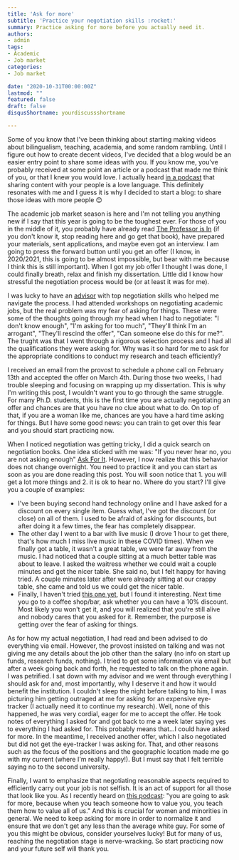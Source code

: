 ```yaml
---
title: 'Ask for more'
subtitle: 'Practice your negotiation skills :rocket:'
summary: Practice asking for more before you actually need it.
authors:
- admin
tags:
- Academic
- Job market
categories:
- Job market

date: "2020-10-31T00:00:00Z"
lastmod: ""
featured: false
draft: false
disqusShortname: yourdiscussshortname

---
```


Some of you know that I've been thinking about starting making videos about bilingualism, teaching, academia, and some random rambling. Until I figure out how to create decent videos, I've decided that a blog would be an easier entry point to share some ideas with you. If you know me, you've probably received at some point an article or a podcast that made me think of you, or that I knew you would love. I actually heard [in a podcast](https://open.spotify.com/episode/7xu4GyWbpKJJvqrz8JVhrU?si=W7kVj48QRQyIOHvRUvCBqA) that sharing content with your people is a love language. This definitely resonates with me and I guess it is why I decided to start a blog: to share those ideas with more people :blush:

The academic job market season is here and I'm not telling you anything new if I say that this year is going to be the toughest ever. For those of you in the middle of it, you probably have already read [The Professor is In](https://www.amazon.com/gp/product/0553419420/ref=as_li_tl?ie=UTF8&tag=crislozano-20&camp=1789&creative=9325&linkCode=as2&creativeASIN=0553419420&linkId=79bd4b2297140d2e1388509fa68714b8) (if you don't know it, stop reading here and go get that book), have prepared your materials, sent applications, and maybe even got an interview. I am going to press the forward button until you get an offer (I know, in 2020/2021, this is going to be almost impossible, but bear with me because I think this is still important). When I got my job offer I thought I was done, I could finally breath, relax and finish my dissertation. Little did I know how stressful the negotiation process would be (or at least it was for me). 

I was lucky to have an [advisor](https://span-port.rutgers.edu/faculty/452-nuria-sagarra) with top negotiation skills who helped me navigate the process. I had attended workshops on negotiating academic jobs, but the real problem was my fear of asking for things. These were some of the thoughts going through my head when I had to negotiate: "I don't know enough", "I'm asking for too much", "They'll think I'm an arrogant", "They'll rescind the offer", "Can someone else do this for me?". The trught was that I went through a rigorous selection process and I had all the qualifications they were asking for. Why was it so hard for me to ask for the appropriate conditions to conduct my research and teach efficiently? 

I received an email from the provost to schedule a phone call on February 13th and accepted the offer on March 4th. During those two weeks, I had trouble sleeping and focusing on wrapping up my dissertation. This is why I'm writing this post, I wouldn't want you to go through the same struggle. For many Ph.D. students, this is the first time you are actually negotiating an offer and chances are that you have no clue about what to do. On top of that, if you are a woman like me, chances are you have a hard time asking for things. But I have some good news: you can train to get over this fear and you should start practicing now. 

When I noticed negotiation was getting tricky, I did a quick search on negotiation books. One idea sticked with me was: "If you never hear no, you are not asking enough" [Ask For It](https://www.amazon.com/gp/product/0553384554/ref=as_li_tl?ie=UTF8&tag=crislozano-20&camp=1789&creative=9325&linkCode=as2&creativeASIN=0553384554&linkId=9accfbfabe5250008244e2106ffa18af). However, I now realize that this behavior does not change overnight. You need to practice it and you can start as soon as you are done reading this post. You will soon notice that 1. you will get a lot more things and 2. it is ok to hear no. Where do you start? I'll give you a couple of examples:

- I've been buying second hand technology online and I have asked for a discount on every single item. Guess what, I've got the discount (or close) on all of them. I used to be afraid of asking for discounts, but after doing it a few times, the fear has completely disappear.
- The other day I went to a bar with live music (I drove 1 hour to get there, that's how much I miss live music in these COVID times). When we finally got a table, it wasn't a great table, we were far away from the music. I had noticed that a couple sitting at a much better table was about to leave. I asked the waitress whether we could wait a couple minutes and get the nicer table. She said no, but I felt happy for having tried. A couple minutes later after were already sitting at our crappy table, she came and told us we could get the nicer table.
- Finally, I haven't tried [this one yet](https://twitter.com/noahkagan/status/1263181206314561536?s=20), but I found it interesting. Next time you go to a coffee shop/bar, ask whether you can have a 10% discount. Most likely you won't get it, and you will realized that you're still alive and nobody cares that you asked for it. Remember, the purpose is getting over the fear of asking for things.

As for how my actual negotiation, I had read and been advised to do everything via email. However, the provost insisted on talking and was not giving me any details about the job other than the salary (no info on start up funds, research funds, nothing). I tried to get some information via email but after a week going back and forth, he requested to talk on the phone again. I was petrified. I sat down with my advisor and we went through everything I should ask for and, most importantly, why I deserve it and how it would benefit the institution. I couldn't sleep the night before talking to him, I was picturing him getting outraged at me for asking for an expensive eye-tracker (I actually need it to continue my research). Well, none of this happened, he was very cordial, eager for me to accept the offer. He took notes of everything I asked for and got back to me a week later saying yes to everything I had asked for. This probably means that...I could have asked for more. In the meantime, I received another offer, which I also negotiated but did not get the eye-tracker I was asking for. That, and other reasons such as the focus of the positions and the geographic location made me go with my current (where I'm really happy!). But I must say that I felt terrible saying no to the second university.

Finally, I want to emphasize that negotiating reasonable aspects required to efficiently carry out your job is not selfish. It is an act of support for all those that look like you. As I recently heard on [this podcast](https://open.spotify.com/episode/7CA6fC7eoKFFmbhyxpSKxu?si=gG-uzJExQFucF5WcXLfQiw): "you are going to ask for more, because when you teach someone how to value you, you teach them how to value all of us." And this is crucial for women and minorities in general. We need to keep asking for more in order to normalize it and ensure that we don't get any less than the average white guy. For some of you this might be obvious, consider yourselves lucky! But for many of us, reaching the negotiation stage is nerve-wracking. So start practicing now and your future self will thank you.
